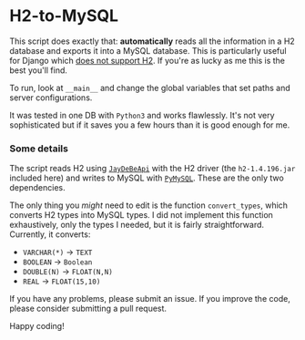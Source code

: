 # H2-to-MySQL

This script does exactly that: **automatically** reads all the information in a H2 database and exports it into a MySQL database. This is particularly useful for Django which [does not support H2](https://stackoverflow.com/questions/46671380/django-admin-interface-for-h2-database). If you're as lucky as me this is the best you'll find.

To run, look at `__main__` and change the global variables that set paths and server configurations.

It was tested in one DB with `Python3` and works flawlessly. It's not very sophisticated but if it saves you a few hours than it is good enough for me.

### Some details

The script reads H2 using [`JayDeBeApi`](https://pypi.python.org/pypi/JayDeBeApi/) with the H2 driver (the `h2-1.4.196.jar` included here) and writes to MySQL with [`PyMySQL`](https://github.com/PyMySQL/PyMySQL). These are the only two dependencies.

The only thing you *might* need to edit is the function `convert_types`, which converts H2 types into MySQL types. I did not implement this function exhaustively, only the types I needed, but it is fairly straightforward. Currently, it converts:

* `VARCHAR(*)` -> `TEXT`
* `BOOLEAN` -> `Boolean`
* `DOUBLE(N)` -> `FLOAT(N,N)`
* `REAL` -> `FLOAT(15,10)`

If you have any problems, please submit an issue. If you improve the code, please consider submitting a pull request.

Happy coding!

